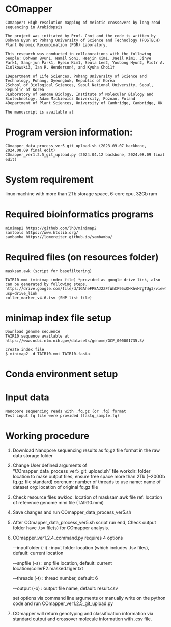 # COmapper

    COmapper: High-resolution mapping of meiotic crossovers by long-read sequencing in Arabidopsis

    The project was initiated by Prof. Choi and the code is written by Dohwan Byun at Pohang University of Science and Technology (POSTECH) Plant Genomic Recombination (PGR) Laboratory.

    This research was conducted in collaborations with the following people: Dohwan Byun1, Namil Son1, Heejin Kim1, Jaeil Kim1, Jihye Park1, Sang-jun Park1, Hyein Kim1, Seula Lee2, Youbong Hyun2, Piotr A. Ziolkowski3, Ian R. Henderson4, and Kyuha Choi1†

    1Department of Life Sciences, Pohang University of Science and Technology, Pohang, Gyeongbuk, Republic of Korea
    2School of Biological Sciences, Seoul National University, Seoul, Republic of Korea
    3Laboratory of Genome Biology, Institute of Molecular Biology and Biotechnology, Adam Mickiewicz University, Poznań, Poland
    4Department of Plant Sciences, University of Cambridge, Cambridge, UK

    The manuscript is available at

# Program version information:
    
    COmapper_data_process_ver5_git_upload.sh (2023.09.07 backbone, 2024.08.09 final edit)
    COmapper_ver1.2.5_git_upload.py (2024.04.12 backbone, 2024.08.09 final edit)

# System requirement

linux machine with more than 2Tb storage space, 6-core cpu, 32Gb ram

# Required bioinformatics programs
    
    minimap2 https://github.com/lh3/minimap2
    samtools https://www.htslib.org/
    sambamba https://lomereiter.github.io/sambamba/

# Required files (on resources folder)
    
    masksam.awk (script for basefiltering)
    
    TAIR10.mmi (minimap index file) *provided as google drive link, also can be generated by following steps. https://drive.google.com/file/d/1GAheFPEAJ2ZFfWhCF95xQHKhvH7gTUg3/view?usp=drive_link 
    coller_marker_v4.6.tsv (SNP list file)

# minimap index file setup
    
    Download genome sequence
    TAIR10 sequence available at https://www.ncbi.nlm.nih.gov/datasets/genome/GCF_000001735.3/
    
    create index file
    $ minimap2 -d TAIR10.mmi TAIR10.fasta

# Conda environment setup


# Input data
    Nanopore sequencing reads with .fq.gz (or .fq) format
    Test input fq file were provided (fastq_sample.fq)

# Working procedure

1.	Download Nanopore sequencing results as fq.gz file format in the raw data storage folder

2.	Change User defined arguments of “COmapper_data_process_ver5_git_upload.sh” file
    workdir: folder location to make output files, ensure free space more than 2Tb (~200Gb fq.gz file standard)
  	corenum: number of threads to use
  	name: name of dataset
  	org: location of original fq.gz file

3. Check resource files
   awkloc: location of masksam.awk file
   ref: location of reference genome mmi file (TAIR10.mmi)

4. Save changes and run COmapper_data_process_ver5.sh

5. After COmapper_data_process_ver5.sh script run end, Check output folder have .tsv file(s) for COmapper analysis.

6. COmapper_ver1.2.4_command.py requires 4 options

   --inputfolder (-i) : input folder location (which includes .tsv files), default: current location
   
   --snpfile (-s) : snp file location, default: current location/collerF2.masked.tiger.txt

   --threads (-t) : thread number, default: 6

   --output (-o) : output file name, default: result.csv

   set options via command line arguments or manually write on the python code and run COmapper_ver1.2.5_git_upload.py

8. COmapper will return genotyping and classification information via standard output and crossover molecule information with .csv file.
